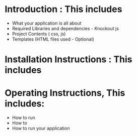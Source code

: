 # Introduction : This includes
- What your application is all about
- Required Libraries and dependencies - Knockout js
- Project Contents ( css, js)
- Templates (HTML files used - Optional)

# Installation Instructions : This includes

# Operating Instructions, This includes:
- How to run
- How to
- How to run your application
